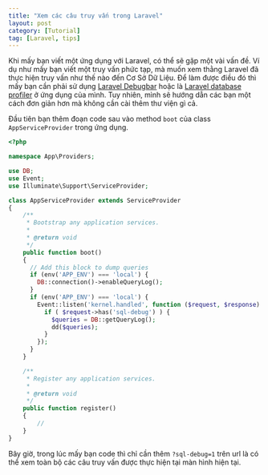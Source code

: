 ```yaml
---
title: "Xem các câu truy vấn trong Laravel"
layout: post
category: [Tutorial]
tag: [Laravel, tips]
---
```


Khi mấy bạn viết một ứng dụng với Laravel, có thể sẽ gặp một vài vấn đề. Ví dụ như mấy bạn viết một truy vấn phức tạp, mà muốn xem thằng Laravel đã thực hiện truy vấn như thế nào đến Cơ Sở Dữ Liệu. Để làm được điều đó thì mấy bạn cần phải sử dụng [Laravel Debugbar](https://laravel-news.com/laravel-debugbar/) hoặc là [Laravel database profiler](https://github.com/dmitry-ivanov/laravel-db-profiler) ở ứng dụng của mình. Tuy nhiên, mình sẽ hướng dẫn các bạn một cách đơn giản hơn mà không cần cài thêm thư viện gì cả.

Đầu tiên bạn thêm đoạn code sau vào method `boot` của class `AppServiceProvider` trong ứng dụng.
```php
<?php

namespace App\Providers;

use DB;
use Event;
use Illuminate\Support\ServiceProvider;

class AppServiceProvider extends ServiceProvider
{
    /**
     * Bootstrap any application services.
     *
     * @return void
     */
    public function boot()
    {
      // Add this block to dump queries
      if (env('APP_ENV') === 'local') {
        DB::connection()->enableQueryLog();
      }
      if (env('APP_ENV') === 'local') {
        Event::listen('kernel.handled', function ($request, $response) {
          if ( $request->has('sql-debug') ) {
            $queries = DB::getQueryLog();
            dd($queries);
          }
        });
      }
    }

    /**
     * Register any application services.
     *
     * @return void
     */
    public function register()
    {
        //
    }
}
```

Bây giờ, trong lúc mấy bạn code thì chỉ cần thêm `?sql-debug=1` trên url là có thể xem toàn bộ các câu truy vấn được thực hiện tại màn hình hiện tại.
